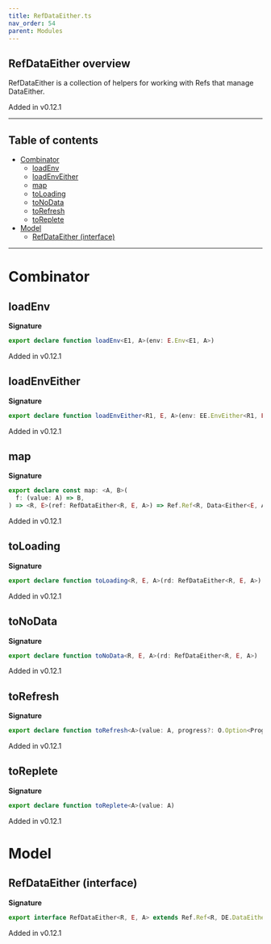 ```yaml
---
title: RefDataEither.ts
nav_order: 54
parent: Modules
---
```


## RefDataEither overview

RefDataEither is a collection of helpers for working with Refs that manage DataEither.

Added in v0.12.1

---

<h2 class="text-delta">Table of contents</h2>

- [Combinator](#combinator)
  - [loadEnv](#loadenv)
  - [loadEnvEither](#loadenveither)
  - [map](#map)
  - [toLoading](#toloading)
  - [toNoData](#tonodata)
  - [toRefresh](#torefresh)
  - [toReplete](#toreplete)
- [Model](#model)
  - [RefDataEither (interface)](#refdataeither-interface)

---

# Combinator

## loadEnv

**Signature**

```ts
export declare function loadEnv<E1, A>(env: E.Env<E1, A>)
```

Added in v0.12.1

## loadEnvEither

**Signature**

```ts
export declare function loadEnvEither<R1, E, A>(env: EE.EnvEither<R1, E, A>)
```

Added in v0.12.1

## map

**Signature**

```ts
export declare const map: <A, B>(
  f: (value: A) => B,
) => <R, E>(ref: RefDataEither<R, E, A>) => Ref.Ref<R, Data<Either<E, A>>, Data<Either<E, B>>>
```

Added in v0.12.1

## toLoading

**Signature**

```ts
export declare function toLoading<R, E, A>(rd: RefDataEither<R, E, A>)
```

Added in v0.12.1

## toNoData

**Signature**

```ts
export declare function toNoData<R, E, A>(rd: RefDataEither<R, E, A>)
```

Added in v0.12.1

## toRefresh

**Signature**

```ts
export declare function toRefresh<A>(value: A, progress?: O.Option<Progress>)
```

Added in v0.12.1

## toReplete

**Signature**

```ts
export declare function toReplete<A>(value: A)
```

Added in v0.12.1

# Model

## RefDataEither (interface)

**Signature**

```ts
export interface RefDataEither<R, E, A> extends Ref.Ref<R, DE.DataEither<E, A>> {}
```

Added in v0.12.1
